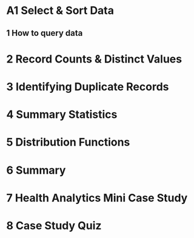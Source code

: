 


 # A1 Select & Sort Data
  ## 1 How to query data
  

































 # 2 Record Counts & Distinct Values
 # 3 Identifying Duplicate Records
 # 4 Summary Statistics
 # 5 Distribution Functions
 # 6 Summary 
 # 7 Health Analytics Mini Case Study
 # 8 Case Study Quiz

 
 
 
<!--stackedit_data:
eyJoaXN0b3J5IjpbMTY5MTg4MDM3LC0yNjM4NDA3MjFdfQ==
-->